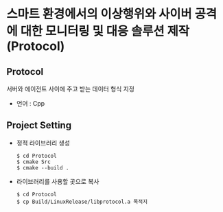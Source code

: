 # 스마트 환경에서의 이상행위와 사이버 공격에 대한 모니터링 및 대응 솔루션 제작 (Protocol)

## Protocol 
서버와 에이전트 사이에 주고 받는 데이터 형식 지정
- 언어 : Cpp

## Project Setting
- 정적 라이브러리 생성
    ```
    $ cd Protocol
    $ cmake Src
    $ cmake --build .
    ```
- 라이브러리를 사용할 곳으로 복사
    ```
    $ cd Protocol
    $ cp Build/LinuxRelease/libprotocol.a 목적지
    ```